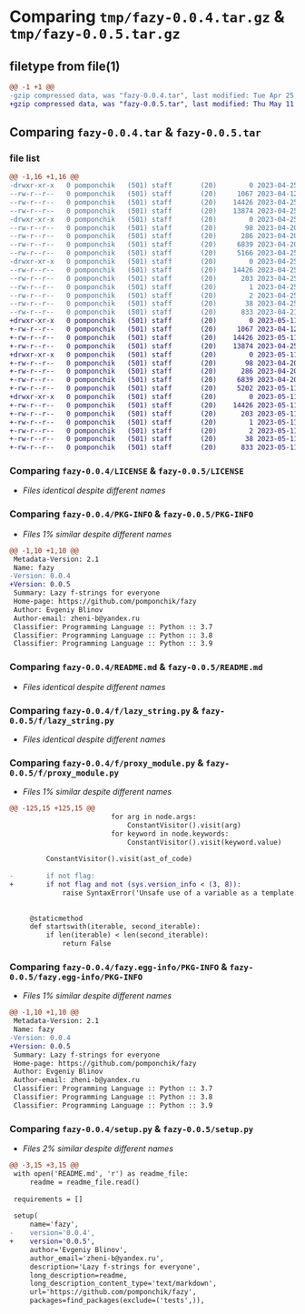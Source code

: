 # Comparing `tmp/fazy-0.0.4.tar.gz` & `tmp/fazy-0.0.5.tar.gz`

## filetype from file(1)

```diff
@@ -1 +1 @@
-gzip compressed data, was "fazy-0.0.4.tar", last modified: Tue Apr 25 09:42:26 2023, max compression
+gzip compressed data, was "fazy-0.0.5.tar", last modified: Thu May 11 04:31:15 2023, max compression
```

## Comparing `fazy-0.0.4.tar` & `fazy-0.0.5.tar`

### file list

```diff
@@ -1,16 +1,16 @@
-drwxr-xr-x   0 pomponchik   (501) staff       (20)        0 2023-04-25 09:42:26.057125 fazy-0.0.4/
--rw-r--r--   0 pomponchik   (501) staff       (20)     1067 2023-04-12 12:31:37.000000 fazy-0.0.4/LICENSE
--rw-r--r--   0 pomponchik   (501) staff       (20)    14426 2023-04-25 09:42:26.056899 fazy-0.0.4/PKG-INFO
--rw-r--r--   0 pomponchik   (501) staff       (20)    13874 2023-04-25 09:34:57.000000 fazy-0.0.4/README.md
-drwxr-xr-x   0 pomponchik   (501) staff       (20)        0 2023-04-25 09:42:26.055685 fazy-0.0.4/f/
--rw-r--r--   0 pomponchik   (501) staff       (20)       98 2023-04-20 12:08:45.000000 fazy-0.0.4/f/__init__.py
--rw-r--r--   0 pomponchik   (501) staff       (20)      286 2023-04-20 12:02:43.000000 fazy-0.0.4/f/chain_unit.py
--rw-r--r--   0 pomponchik   (501) staff       (20)     6839 2023-04-20 12:04:13.000000 fazy-0.0.4/f/lazy_string.py
--rw-r--r--   0 pomponchik   (501) staff       (20)     5166 2023-04-25 09:22:32.000000 fazy-0.0.4/f/proxy_module.py
-drwxr-xr-x   0 pomponchik   (501) staff       (20)        0 2023-04-25 09:42:26.056641 fazy-0.0.4/fazy.egg-info/
--rw-r--r--   0 pomponchik   (501) staff       (20)    14426 2023-04-25 09:42:25.000000 fazy-0.0.4/fazy.egg-info/PKG-INFO
--rw-r--r--   0 pomponchik   (501) staff       (20)      203 2023-04-25 09:42:26.000000 fazy-0.0.4/fazy.egg-info/SOURCES.txt
--rw-r--r--   0 pomponchik   (501) staff       (20)        1 2023-04-25 09:42:25.000000 fazy-0.0.4/fazy.egg-info/dependency_links.txt
--rw-r--r--   0 pomponchik   (501) staff       (20)        2 2023-04-25 09:42:25.000000 fazy-0.0.4/fazy.egg-info/top_level.txt
--rw-r--r--   0 pomponchik   (501) staff       (20)       38 2023-04-25 09:42:26.057179 fazy-0.0.4/setup.cfg
--rw-r--r--   0 pomponchik   (501) staff       (20)      833 2023-04-21 18:39:23.000000 fazy-0.0.4/setup.py
+drwxr-xr-x   0 pomponchik   (501) staff       (20)        0 2023-05-11 04:31:15.826790 fazy-0.0.5/
+-rw-r--r--   0 pomponchik   (501) staff       (20)     1067 2023-04-12 12:31:37.000000 fazy-0.0.5/LICENSE
+-rw-r--r--   0 pomponchik   (501) staff       (20)    14426 2023-05-11 04:31:15.826570 fazy-0.0.5/PKG-INFO
+-rw-r--r--   0 pomponchik   (501) staff       (20)    13874 2023-04-25 09:34:57.000000 fazy-0.0.5/README.md
+drwxr-xr-x   0 pomponchik   (501) staff       (20)        0 2023-05-11 04:31:15.825200 fazy-0.0.5/f/
+-rw-r--r--   0 pomponchik   (501) staff       (20)       98 2023-04-20 12:08:45.000000 fazy-0.0.5/f/__init__.py
+-rw-r--r--   0 pomponchik   (501) staff       (20)      286 2023-04-20 12:02:43.000000 fazy-0.0.5/f/chain_unit.py
+-rw-r--r--   0 pomponchik   (501) staff       (20)     6839 2023-04-20 12:04:13.000000 fazy-0.0.5/f/lazy_string.py
+-rw-r--r--   0 pomponchik   (501) staff       (20)     5202 2023-05-11 04:10:37.000000 fazy-0.0.5/f/proxy_module.py
+drwxr-xr-x   0 pomponchik   (501) staff       (20)        0 2023-05-11 04:31:15.826267 fazy-0.0.5/fazy.egg-info/
+-rw-r--r--   0 pomponchik   (501) staff       (20)    14426 2023-05-11 04:31:15.000000 fazy-0.0.5/fazy.egg-info/PKG-INFO
+-rw-r--r--   0 pomponchik   (501) staff       (20)      203 2023-05-11 04:31:15.000000 fazy-0.0.5/fazy.egg-info/SOURCES.txt
+-rw-r--r--   0 pomponchik   (501) staff       (20)        1 2023-05-11 04:31:15.000000 fazy-0.0.5/fazy.egg-info/dependency_links.txt
+-rw-r--r--   0 pomponchik   (501) staff       (20)        2 2023-05-11 04:31:15.000000 fazy-0.0.5/fazy.egg-info/top_level.txt
+-rw-r--r--   0 pomponchik   (501) staff       (20)       38 2023-05-11 04:31:15.826846 fazy-0.0.5/setup.cfg
+-rw-r--r--   0 pomponchik   (501) staff       (20)      833 2023-05-11 04:29:26.000000 fazy-0.0.5/setup.py
```

### Comparing `fazy-0.0.4/LICENSE` & `fazy-0.0.5/LICENSE`

 * *Files identical despite different names*

### Comparing `fazy-0.0.4/PKG-INFO` & `fazy-0.0.5/PKG-INFO`

 * *Files 1% similar despite different names*

```diff
@@ -1,10 +1,10 @@
 Metadata-Version: 2.1
 Name: fazy
-Version: 0.0.4
+Version: 0.0.5
 Summary: Lazy f-strings for everyone
 Home-page: https://github.com/pomponchik/fazy
 Author: Evgeniy Blinov
 Author-email: zheni-b@yandex.ru
 Classifier: Programming Language :: Python :: 3.7
 Classifier: Programming Language :: Python :: 3.8
 Classifier: Programming Language :: Python :: 3.9
```

### Comparing `fazy-0.0.4/README.md` & `fazy-0.0.5/README.md`

 * *Files identical despite different names*

### Comparing `fazy-0.0.4/f/lazy_string.py` & `fazy-0.0.5/f/lazy_string.py`

 * *Files identical despite different names*

### Comparing `fazy-0.0.4/f/proxy_module.py` & `fazy-0.0.5/f/proxy_module.py`

 * *Files 1% similar despite different names*

```diff
@@ -125,15 +125,15 @@
                         for arg in node.args:
                             ConstantVisitor().visit(arg)
                         for keyword in node.keywords:
                             ConstantVisitor().visit(keyword.value)
 
         ConstantVisitor().visit(ast_of_code)
 
-        if not flag:
+        if not flag and not (sys.version_info < (3, 8)):
             raise SyntaxError('Unsafe use of a variable as a template.')
 
 
     @staticmethod
     def startswith(iterable, second_iterable):
         if len(iterable) < len(second_iterable):
             return False
```

### Comparing `fazy-0.0.4/fazy.egg-info/PKG-INFO` & `fazy-0.0.5/fazy.egg-info/PKG-INFO`

 * *Files 1% similar despite different names*

```diff
@@ -1,10 +1,10 @@
 Metadata-Version: 2.1
 Name: fazy
-Version: 0.0.4
+Version: 0.0.5
 Summary: Lazy f-strings for everyone
 Home-page: https://github.com/pomponchik/fazy
 Author: Evgeniy Blinov
 Author-email: zheni-b@yandex.ru
 Classifier: Programming Language :: Python :: 3.7
 Classifier: Programming Language :: Python :: 3.8
 Classifier: Programming Language :: Python :: 3.9
```

### Comparing `fazy-0.0.4/setup.py` & `fazy-0.0.5/setup.py`

 * *Files 2% similar despite different names*

```diff
@@ -3,15 +3,15 @@
 with open('README.md', 'r') as readme_file:
     readme = readme_file.read()
 
 requirements = []
 
 setup(
     name='fazy',
-    version='0.0.4',
+    version='0.0.5',
     author='Evgeniy Blinov',
     author_email='zheni-b@yandex.ru',
     description='Lazy f-strings for everyone',
     long_description=readme,
     long_description_content_type='text/markdown',
     url='https://github.com/pomponchik/fazy',
     packages=find_packages(exclude=('tests',)),
```

